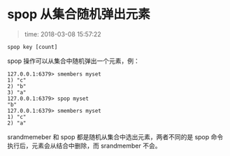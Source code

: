 # spop 从集合随机弹出元素
>time: 2018-03-08 15:57:22

```
spop key [count]
```
spop 操作可以从集合中随机弹出一个元素，例：
```
127.0.0.1:6379> smembers myset
1) "c"
2) "b"
3) "a"
127.0.0.1:6379> spop myset
"b"
127.0.0.1:6379> smembers myset
1) "c"
2) "a"
```

srandmemeber 和 spop 都是随机从集合中选出元素，两者不同的是 spop 命令执行后，元素会从结合中删除，而 srandmember 不会。